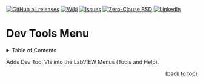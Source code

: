 <div id="top"></div>

[![GitHub all releases][release-shield]][release-url]
[![Wiki][wiki-shield]][wiki-url]
[![Issues][issues-shield]][issues-url]
[![Zero-Clause BSD][license-shield]][license-url]
[![LinkedIn][linkedin-shield]][linkedin-url]

# Dev Tools Menu

<!-- TABLE OF CONTENTS -->
<details>
  <summary>Table of Contents</summary>
  <ol>
    <li>
      <a href="#dev-tools-menu">Dev Tools Menu</a>
      <ul>
        <li><a href="#"></a></li>
        <li><a href="#"></a></li>
      </ul>
    </li>
  </ol>
</details>

Adds Dev Tool VIs into the LabVIEW Menus (Tools and Help).


<p align="right">(<a href="#top">back to top</a>)</p>

<!-- MARKDOWN LINKS & IMAGES -->
<!-- https://www.markdownguide.org/basic-syntax/#reference-style-links -->
[release-shield]: https://img.shields.io/github/downloads/BenjaminRLabVIEWExtensions/dev-tool-menu/total?style=for-the-badge
[release-url]: https://github.com/BenjaminRLabVIEWExtensions/dev-tool-menu/releases
[wiki-shield]: https://img.shields.io/github/discussions/BenjaminRLabVIEWExtensions/dev-tool-menu?style=for-the-badge
[wiki-url]: https://github.com/BenjaminRLabVIEWExtensions/dev-tool-menu/wiki
[issues-shield]: https://img.shields.io/github/issues/BenjaminRLabVIEWExtensions/dev-tool-menu?style=for-the-badge
[issues-url]: https://github.com/BenjaminRLabVIEWExtensions/dev-tool-menu/issues
[license-shield]: https://img.shields.io/badge/LICENSE-Zero--Clause%20BSD-green?style=for-the-badge
[license-url]: https://github.com/BenjaminRLabVIEWExtensions/dev-tool-menu/blob/main/LICENSE
[linkedin-shield]: https://img.shields.io/badge/-LinkedIn-black.svg?style=for-the-badge&logo=linkedin&colorB=555
[linkedin-url]: https://www.linkedin.com/in/benjaminrouffet/
